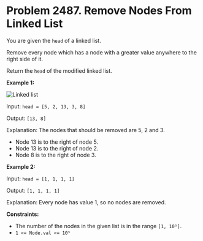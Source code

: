 # Problem 2487. Remove Nodes From Linked List

You are given the ```head``` of a linked list.

Remove every node which has a node with a greater value anywhere to the right side of it.

Return the ```head``` of the modified linked list.

__Example 1:__

![Linked list]("https://imgur.com/a/CMrxOQR.png")

Input: ```head = [5, 2, 13, 3, 8]```

Output: ```[13, 8]```

Explanation: The nodes that should be removed are 5, 2 and 3.
- Node 13 is to the right of node 5.
- Node 13 is to the right of node 2.
- Node 8 is to the right of node 3.

__Example 2:__

Input: ```head = [1, 1, 1, 1]```

Output: ```[1, 1, 1, 1]```

Explanation: Every node has value 1, so no nodes are removed.
 
__Constraints:__
- The number of the nodes in the given list is in the range ```[1, 10⁵]```.
- ```1 <= Node.val <= 10⁵```

